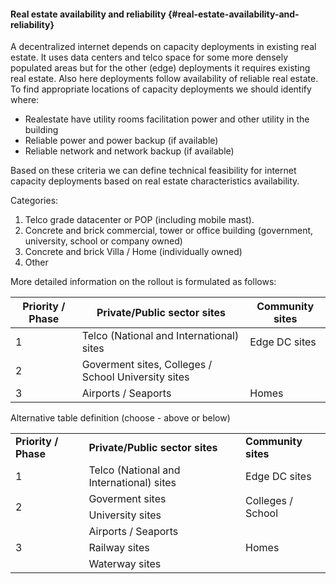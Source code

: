 #### Real estate availability and reliability {#real-estate-availability-and-reliability}

A decentralized internet depends on capacity deployments in existing real estate. It uses data centers and telco space for some more densely populated areas but for the other (edge) deployments it requires existing real estate.  Also here deployments follow availability of reliable real estate.  To find appropriate locations of capacity deployments we should identify where:



* Realestate have utility rooms facilitation power and other utility in the building
* Reliable power and power backup (if available)
* Reliable network and network backup (if available)

Based on these criteria we can define technical feasibility for internet capacity deployments based on real estate characteristics availability.

Categories:



1. Telco grade datacenter or POP (including mobile mast).
2. Concrete and brick commercial, tower or office building (government, university, school or company owned)
3. Concrete and brick  Villa / Home  (individually owned)
4. Other

More detailed information on the rollout is formulated as follows:

| Priority / Phase | Private/Public sector sites |Community sites |
|-------------------------|----------------------------|-------------| 
| 1 | Telco (National and International) sites | Edge DC sites |
| 2 |Goverment sites, Colleges / School University sites | |
| 3 | Airports / Seaports |  Homes |

Alternative table definition (choose - above or below)
<table>
  <tr>
   <td><strong>Priority / Phase</strong>
   </td>
   <td><strong>Private/Public sector sites</strong>
   </td>
   <td><strong>Community sites</strong>
   </td>
  </tr>
  <tr>
   <td>1
   </td>
   <td>Telco (National and International) sites
   </td>
   <td>Edge DC sites
   </td>
  </tr>
  <tr>
   <td rowspan="2" >2
   </td>
   <td>Goverment sites
   </td>
   <td rowspan="2" >Colleges / School
   </td>
  </tr>
  <tr>
   <td>University sites
   </td>
  </tr>
  <tr>
   <td rowspan="3" >3
   </td>
   <td>Airports / Seaports
   </td>
   <td rowspan="3" >Homes
   </td>
  </tr>
  <tr>
   <td>Railway sites
   </td>
  </tr>
  <tr>
   <td>Waterway sites
   </td>
  </tr>
</table>